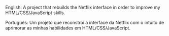 English:
A project that rebuilds the Netflix interface in order to improve my HTML/CSS/JavaScript skills.

Português:
Um projeto que reconstroi a interface da Netflix com o intuito de aprimorar as minhas habilidades em HTML/CSS/JavaScript. 
